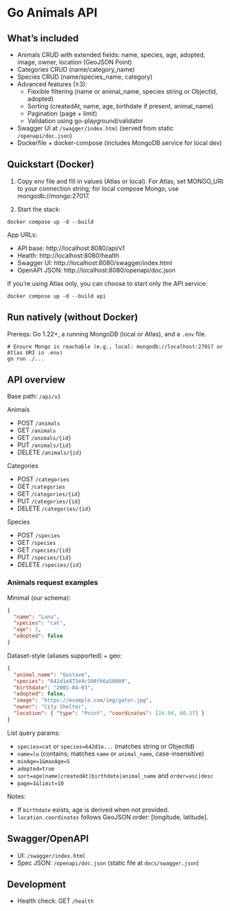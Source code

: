 # Go Animals API

## What’s included

- Animals CRUD with extended fields: name, species, age, adopted, image, owner, location (GeoJSON Point)
- Categories CRUD (name/category_name)
- Species CRUD (name/species_name, category)
- Advanced features (≥3):
  - Flexible filtering (name or animal_name, species string or ObjectId, adopted)
  - Sorting (createdAt, name, age, birthdate if present, animal_name)
  - Pagination (page + limit)
  - Validation using go-playground/validator
- Swagger UI at `/swagger/index.html` (served from static `/openapi/doc.json`)
- Dockerfile + docker-compose (includes MongoDB service for local dev)

## Quickstart (Docker)

1. Copy env file and fill in values (Atlas or local). For Atlas, set MONGO_URI to your connection string; for local compose Mongo, use mongodb://mongo:27017.

2. Start the stack:

```pwsh
docker compose up -d --build
```

App URLs:

- API base: http://localhost:8080/api/v1
- Health: http://localhost:8080/health
- Swagger UI: http://localhost:8080/swagger/index.html
- OpenAPI JSON: http://localhost:8080/openapi/doc.json

If you’re using Atlas only, you can choose to start only the API service:

```pwsh
docker compose up -d --build api
```

## Run natively (without Docker)

Prereqs: Go 1.22+, a running MongoDB (local or Atlas), and a `.env` file.

```pwsh
# Ensure Mongo is reachable (e.g., local: mongodb://localhost:27017 or Atlas URI in .env)
go run ./...
```

## API overview

Base path: `/api/v1`

Animals

- POST `/animals`
- GET `/animals`
- GET `/animals/{id}`
- PUT `/animals/{id}`
- DELETE `/animals/{id}`

Categories

- POST `/categories`
- GET `/categories`
- GET `/categories/{id}`
- PUT `/categories/{id}`
- DELETE `/categories/{id}`

Species

- POST `/species`
- GET `/species`
- GET `/species/{id}`
- PUT `/species/{id}`
- DELETE `/species/{id}`

### Animals request examples

Minimal (our schema):

```json
{
  "name": "Luna",
  "species": "cat",
  "age": 3,
  "adopted": false
}
```

Dataset-style (aliases supported) + geo:

```json
{
  "animal_name": "Gustave",
  "species": "642d1e873e9c108f66a50009",
  "birthdate": "2001-04-03",
  "adopted": false,
  "image": "https://example.com/img/gator.jpg",
  "owner": "City Shelter",
  "location": { "type": "Point", "coordinates": [24.94, 60.17] }
}
```

List query params:

- `species=cat` or `species=642d1e...` (matches string or ObjectId)
- `name=lu` (contains; matches `name` or `animal_name`, case-insensitive)
- `minAge=1&maxAge=5`
- `adopted=true`
- `sort=age|name|createdAt|birthdate|animal_name` and `order=asc|desc`
- `page=1&limit=10`

Notes:

- If `birthdate` exists, age is derived when not provided.
- `location.coordinates` follows GeoJSON order: [longitude, latitude].

## Swagger/OpenAPI

- UI: `/swagger/index.html`
- Spec JSON: `/openapi/doc.json` (static file at `docs/swagger.json`)

## Development

- Health check: GET `/health`
